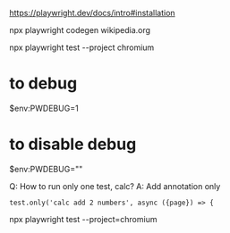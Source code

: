 https://playwright.dev/docs/intro#installation

npx playwright codegen wikipedia.org


npx playwright test --project chromium

# to debug
$env:PWDEBUG=1
# to disable debug
$env:PWDEBUG=""

Q: How to run only one test, calc?
A: Add annotation only 
```
test.only('calc add 2 numbers', async ({page}) => {
```

npx playwright test --project=chromium
